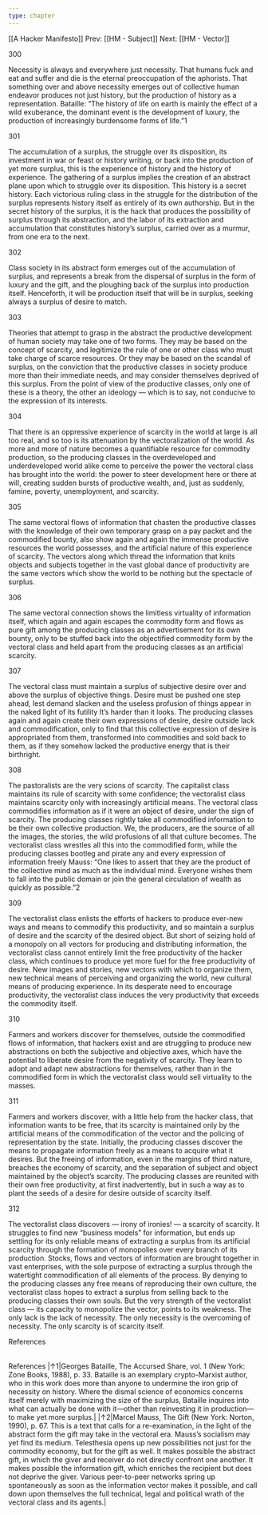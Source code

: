```yaml
---
type: chapter
---
```

[[A Hacker Manifesto]]
Prev: [[HM - Subject]]
Next: [[HM - Vector]]

300

Necessity is always and everywhere just necessity. That humans fuck and eat and suffer and die is the eternal preoccupation of the aphorists. That something over and above necessity emerges out of collective human endeavor produces not just history, but the production of history as a representation. Bataille: “The history of life on earth is mainly the effect of a wild exuberance, the dominant event is the development of luxury, the production of increasingly burdensome forms of life.”1

301

The accumulation of a surplus, the struggle over its disposition, its investment in war or feast or history writing, or back into the production of yet more surplus, this is the experience of history and the history of experience. The gathering of a surplus implies the creation of an abstract plane upon which to struggle over its disposition. This history is a secret history. Each victorious ruling class in the struggle for the distribution of the surplus represents history itself as entirely of its own authorship. But in the secret history of the surplus, it is the hack that produces the possibility of surplus through its abstraction, and the labor of its extraction and accumulation that constitutes history’s surplus, carried over as a murmur, from one era to the next.

302

Class society in its abstract form emerges out of the accumulation of surplus, and represents a break from the dispersal of surplus in the form of luxury and the gift, and the ploughing back of the surplus into production itself. Henceforth, it will be production itself that will be in surplus, seeking always a surplus of desire to match.

303

Theories that attempt to grasp in the abstract the productive development of human society may take one of two forms. They may be based on the concept of scarcity, and legitimize the rule of one or other class who must take charge of scarce resources. Or they may be based on the scandal of surplus, on the conviction that the productive classes in society produce more than their immediate needs, and may consider themselves deprived of this surplus. From the point of view of the productive classes, only one of these is a theory, the other an ideology — which is to say, not conducive to the expression of its interests.

304

That there is an oppressive experience of scarcity in the world at large is all too real, and so too is its attenuation by the vectoralization of the world. As more and more of nature becomes a quantifiable resource for commodity production, so the producing classes in the overdeveloped and underdeveloped world alike come to perceive the power the vectoral class has brought into the world: the power to steer development here or there at will, creating sudden bursts of productive wealth, and, just as suddenly, famine, poverty, unemployment, and scarcity.

305

The same vectoral flows of information that chasten the productive classes with the knowledge of their own temporary grasp on a pay packet and the commodified bounty, also show again and again the immense productive resources the world possesses, and the artificial nature of this experience of scarcity. The vectors along which thread the information that knits objects and subjects together in the vast global dance of productivity are the same vectors which show the world to be nothing but the spectacle of surplus.

306

The same vectoral connection shows the limitless virtuality of information itself, which again and again escapes the commodity form and flows as pure gift among the producing classes as an advertisement for its own bounty, only to be stuffed back into the objectified commodity form by the vectoral class and held apart from the producing classes as an artificial scarcity.

307

The vectoral class must maintain a surplus of subjective desire over and above the surplus of objective things. Desire must be pushed one step ahead, lest demand slacken and the useless profusion of things appear in the naked light of its futility It’s harder than it looks. The producing classes again and again create their own expressions of desire, desire outside lack and commodification, only to find that this collective expression of desire is appropriated from them, transformed into commodities and sold back to them, as if they somehow lacked the productive energy that is their birthright.

308

The pastoralists are the very scions of scarcity. The capitalist class maintains its rule of scarcity with some confidence; the vectoralist class maintains scarcity only with increasingly artificial means. The vectoral class commodifies information as if it were an object of desire, under the sign of scarcity. The producing classes rightly take all commodified information to be their own collective production. We, the producers, are the source of all the images, the stories, the wild profusions of all that culture becomes. The vectoralist class wrestles all this into the commodified form, while the producing classes bootleg and pirate any and every expression of information freely Mauss: “One likes to assert that they are the product of the collective mind as much as the individual mind. Everyone wishes them to fall into the public domain or join the general circulation of wealth as quickly as possible.”2

309

The vectoralist class enlists the efforts of hackers to produce ever-new ways and means to commodify this productivity, and so maintain a surplus of desire and the scarcity of the desired object. But short of seizing hold of a monopoly on all vectors for producing and distributing information, the vectoralist class cannot entirely limit the free productivity of the hacker class, which continues to produce yet more fuel for the free productivity of desire. New images and stories, new vectors with which to organize them, new technical means of perceiving and organizing the world, new cultural means of producing experience. In its desperate need to encourage productivity, the vectoralist class induces the very productivity that exceeds the commodity itself.

310

Farmers and workers discover for themselves, outside the commodified flows of information, that hackers exist and are struggling to produce new abstractions on both the subjective and objective axes, which have the potential to liberate desire from the negativity of scarcity. They learn to adopt and adapt new abstractions for themselves, rather than in the commodified form in which the vectoralist class would sell virtuality to the masses.

311

Farmers and workers discover, with a little help from the hacker class, that information wants to be free, that its scarcity is maintained only by the artificial means of the commodification of the vector and the policing of representation by the state. Initially, the producing classes discover the means to propagate information freely as a means to acquire what it desires. But the freeing of information, even in the margins of third nature, breaches the economy of scarcity, and the separation of subject and object maintained by the object’s scarcity. The producing classes are reunited with their own free productivity, at first inadvertently, but in such a way as to plant the seeds of a desire for desire outside of scarcity itself.

312

The vectoralist class discovers — irony of ironies! — a scarcity of scarcity. It struggles to find new “business models” for information, but ends up settling for its only reliable means of extracting a surplus from its artificial scarcity through the formation of monopolies over every branch of its production. Stocks, flows and vectors of information are brought together in vast enterprises, with the sole purpose of extracting a surplus through the watertight commodification of all elements of the process. By denying to the producing classes any free means of reproducing their own culture, the vectoralist class hopes to extract a surplus from selling back to the producing classes their own souls. But the very strength of the vectoralist class — its capacity to monopolize the vector, points to its weakness. The only lack is the lack of necessity. The only necessity is the overcoming of necessity. The only scarcity is of scarcity itself.

References

|   |   |
|---|---|
References
|↑1|Georges Bataille, The Accursed Share, vol. 1 (New York: Zone Books, 1988), p. 33. Bataille is an exemplary crypto-Marxist author, who in this work does more than anyone to undermine the iron grip of necessity on history. Where the dismal science of economics concerns itself merely with maximizing the size of the surplus, Bataille inquires into what can actually be done with it—other than reinvesting it in production—to make yet more surplus.|
|↑2|Marcel Mauss, The Gift (New York: Norton, 1990), p. 67. This is a text that calls for a re-examination, in the light of the abstract form the gift may take in the vectoral era. Mauss’s socialism may yet find its medium. Telesthesia opens up new possibilities not just for the commodity economy, but for the gift as well. It makes possible the abstract gift, in which the giver and receiver do not directly confront one another. It makes possible the information gift, which enriches the recipient but does not deprive the giver. Various peer-to-peer networks spring up spontaneously as soon as the information vector makes it possible, and call down upon themselves the full technical, legal and political wrath of the vectoral class and its agents.|